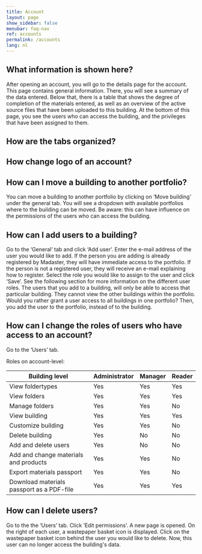 ```yaml
---
title: Account
layout: page
show_sidebar: false
menubar: faq-nav
ref: accounts
permalink: /accounts
lang: nl
---
```


## What information is shown here?
After opening an account, you will go to the details page for the account. This page contains general information. There, you will see a summary of the data entered. Below that, there is a table that shows the degree of completion of the materials entered, as well as an overview of the active source files that have been uploaded to this building. At the bottom of this page, you see the users who can access the building, and the privileges that have been assigned to them. 

## How are the tabs organized?


## How change logo of an account?


## How can I move a building to another portfolio?
You can move a building to another portfolio by clicking on ‘Move building’ under the general tab. You will see a dropdown with available portfolios where to the building can be moved. Be aware: this can have influence on the permissions of the users who can access the building.

## How can I add users to a building?
Go to the ‘General’ tab and click ‘Add user’.
Enter the e-mail address of the user you would like to add. If the person you are adding is already registered by Madaster, they will have immediate access to the portfolio. If the person is not a registered user, they will receive an e-mail explaining how to register.
Select the role you would like to assign to the user and click ‘Save’. See the following section for more information on the different user roles.
The users that you add to a building, will only be able to access that particular building. They cannot view the other buildings within the portfolio. Would you rather grant a user access to all buildings in one portfolio? Then, you add the user to the portfolio, instead of to the building.

## How can I change the roles of users who have access to an account?
Go to the ‘Users’ tab.

Roles on account-level:

| Building level                            | Administrator | Manager | Reader |
|-------------------------------------------|---------------|---------|--------|
| View foldertypes                          | Yes           | Yes     | Yes    |
| View  folders                             | Yes           | Yes     | Yes    |
| Manage folders                            | Yes           | Yes     | No    |
| View  building                            | Yes           | Yes     | Yes    |
| Customize  building                       | Yes           | Yes     | No     |
| Delete building                           | Yes           | No      | No     |
| Add and delete users                      | Yes           | No      | No     |
| Add and change materials and products     | Yes           | Yes     | No     |
| Export materials passport                 | Yes           | Yes     | No     |
| Download materials passport as a PDF-file | Yes           | Yes     | Yes    |

## How can I delete users?
Go to the the ‘Users’ tab.
Click ‘Edit permissions’. A new page is opened. On the right of each user, a wastepaper basket icon is displayed.
Click on the wastepaper basket icon behind the user you would like to delete. Now, this user can no longer access the building's data.